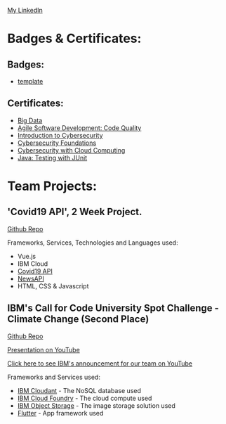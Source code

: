 [My LinkedIn](https://www.linkedin.com/in/slawomir-szakalinis)


# Badges & Certificates:
## Badges:
* [template](github.com/5lavomir)

## Certificates:
* [Big Data](https://courses.cognitiveclass.ai/certificates/daf56323663648719d112f3f81741835)
* [Agile Software Development: Code Quality](/certificates/Agile_Software_Development_Code_Quality.pdf)
* [Introduction to Cybersecurity](/certificates/Cisco_Introduction_to_Cybersecurity.pdf)
* [Cybersecurity Foundations](/certificates/Cybersecurity_Foundations.pdf)
* [Cybersecurity with Cloud Computing](/certificates/Cybersecurity_with_Cloud_Computing.pdf)
* [Java: Testing with JUnit](/certificates/Java_Testing_with_JUnit.pdf)

# Team Projects:
## 'Covid19 API', 2 Week Project. 
[Github Repo](https://github.com/5lavomir/covid19app_team_sprint)

Frameworks, Services, Technologies and Languages used:
* Vue.js
* IBM Cloud
* [Covid19 API](https://covid19api.com)
* [NewsAPI](https://newsapi.org/)
* HTML, CSS & Javascript

## IBM's Call for Code University Spot Challenge - Climate Change (Second Place)

[Github Repo](https://github.com/5lavomir/Sustain)

[Presentation on YouTube](https://youtu.be/hJyC8kYN29I)

[Click here to see IBM's announcement for our team on YouTube](https://youtu.be/GmEKql_ZfGg?t=827)

Frameworks and Services used:
* [IBM Cloudant](https://cloud.ibm.com/catalog?search=cloudant#search_results) - The NoSQL database used
* [IBM Cloud Foundry](https://cloud.ibm.com/catalog?search=cloud%20foundry#search_results) - The cloud compute used
* [IBM Object Storage](https://cloud.ibm.com/catalog?search=object%20storage#search_results) - The image storage solution used
* [Flutter](https://flutter.dev/) - App framework used

